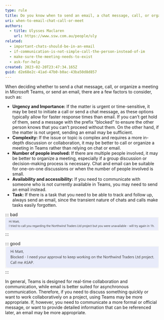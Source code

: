 ```yaml
---
type: rule
title: Do you know when to send an email, a chat message, call, or organize a meeting?
uri: when-to-email-chat-call-or-meet
authors:
  - title: Ulysses Maclaren
    url: https://www.ssw.com.au/people/uly
related:
  - important-chats-should-be-in-an-email
  - if-communication-is-not-simple-call-the-person-instead-of-im
  - make-sure-the-meeting-needs-to-exist
  - ask-for-help
created: 2023-02-20T23:47:34.165Z
guid: d2e68e2c-41ad-47b0-b0ac-43ba50d8d857
---
```

When deciding whether to send a chat message, call, or organize a meeting in Microsoft Teams, or send an email, there are a few factors to consider, such as:

<!--endintro-->

* **Urgency and Importance:** If the matter is urgent or time-sensitive, it may be best to initiate a call or send a chat message, as these options typically allow for faster response times than email. If you can’t get hold of them, send a message with the prefix “blocked” to ensure the other person knows that you can’t proceed without them. On the other hand, if the matter is not urgent, sending an email may be sufficient.
* **Complexity:** If the issue or topic is complex and requires a more in-depth discussion or collaboration, it may be better to call or organize a meeting in Teams rather than relying on chat or email.
* **Number of people involved:** If there are multiple people involved, it may be better to organize a meeting, especially if a group discussion or decision-making process is necessary. Chat and email can be suitable for one-on-one discussions or when the number of people involved is small.
* **Availability and accessibility:** If you need to communicate with someone who is not currently available in Teams, you may need to send an email instead.
* **Task:** If there is a task that you need to be able to track and follow up, always send an email, since the transient nature of chats and calls make tasks easily forgotten.

::: bad
![Figure: Bad example - No sign of urgency in the message](blocked-bad.png)
:::

::: good
![Figure: Good example – The word "Blocked" makes it clear that this is urgent](blocked-good.png)
:::

In general, Teams is designed for real-time collaboration and communication, while email is better suited for asynchronous communication. Therefore, if you need to discuss something quickly or want to work collaboratively on a project, using Teams may be more appropriate. If, however, you need to communicate a more formal or official message, or want to provide detailed information that can be referenced later, an email may be more appropriate.
